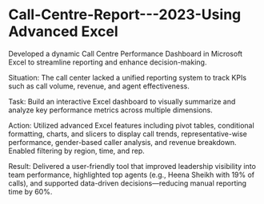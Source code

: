 # Call-Centre-Report---2023-Using Advanced Excel

Developed a dynamic Call Centre Performance Dashboard in Microsoft Excel to streamline reporting and enhance decision-making.

Situation: The call center lacked a unified reporting system to track KPIs such as call volume, revenue, and agent effectiveness.

Task: Build an interactive Excel dashboard to visually summarize and analyze key performance metrics across multiple dimensions.

Action: Utilized advanced Excel features including pivot tables, conditional formatting, charts, and slicers to display call trends, representative-wise performance, gender-based caller analysis, and revenue breakdown. Enabled filtering by region, time, and rep.

Result: Delivered a user-friendly tool that improved leadership visibility into team performance, highlighted top agents (e.g., Heena Sheikh with 19% of calls), and supported data-driven decisions—reducing manual reporting time by 60%.
